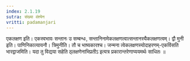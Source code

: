 ```yaml
---
index: 2.1.19
sutra: संख्या वंश्येन
vritti: padamanjari
---
```


  एकलक्षण इति। एकस्वभावः सन्तानः उ सम्बन्धः, सन्तानिनामेकलक्षणत्वात्सन्तानस्यैकलक्षणत्वम्। द्वौ मुनी इति। पाणिनिकात्यायनौ। त्रिमुनीति। तौ च भाष्यकारश्च। जन्मना त्वेकलक्षणस्योदाहरणम्-एकविंसति भारद्वाजमिति। यदा तु विद्यया सहेति ठ्लक्षणेनाभिप्रतीऽ इत्यत्र प्रकारान्तरेणाप्ययमर्थः साधितः ॥